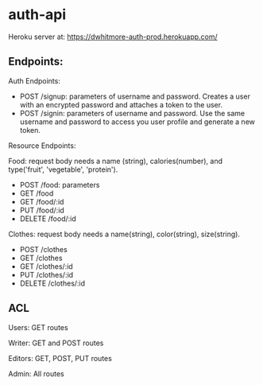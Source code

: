 # auth-api

Heroku server at: https://dwhitmore-auth-prod.herokuapp.com/

## Endpoints:

Auth Endpoints:
- POST /signup: parameters of username and password. Creates a user with an encrypted password and attaches a token to the user.
- POST /signin: parameters of username and password. Use the same username and password to access you user profile and generate a new token.

Resource Endpoints:

Food: request body needs a name (string), calories(number), and type('fruit', 'vegetable', 'protein').
- POST /food: parameters 
- GET /food
- GET /food/:id
- PUT /food/:id
- DELETE /food/:id

Clothes: request body needs a name(string), color(string), size(string).
- POST /clothes
- GET /clothes
- GET /clothes/:id
- PUT /clothes/:id
- DELETE /clothes/:id


## ACL
Users: GET routes

Writer: GET and POST routes

Editors: GET, POST, PUT routes

Admin: All routes



